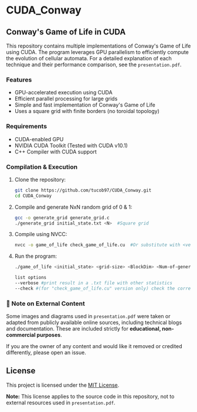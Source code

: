 # CUDA_Conway

## Conway's Game of Life in CUDA  

This repository contains multiple implementations of Conway's Game of Life using CUDA. The program leverages GPU parallelism to efficiently compute the evolution of cellular automata. For a detailed explanation of each technique and their performance comparison, see the
`presentation.pdf`.

### Features  
- GPU-accelerated execution using CUDA  
- Efficient parallel processing for large grids  
- Simple and fast implementation of Conway's Game of Life  
- Uses a square grid with finite borders (no toroidal topology)  

### Requirements  
- CUDA-enabled GPU  
- NVIDIA CUDA Toolkit  (Tested with CUDA v10.1)
- C++ Compiler with CUDA support  

### Compilation & Execution
1. Clone the repository:  
   ```bash
   git clone https://github.com/tucob97/CUDA_Conway.git
   cd CUDA_Conway
   ```
2. Compile and generate NxN random grid of 0 & 1:  
   ```bash
   gcc -o generate_grid generate_grid.c
   ./generate_grid initial_state.txt <N>  #Square grid
   ```
3. Compile using NVCC:  
   ```bash
   nvcc -o game_of_life check_game_of_life.cu  #Or substitute with <version_type>.cu  
   ```
4. Run the program:  
   ```bash
   ./game_of_life <initial_state> <grid-size> <BlockDim> <Num-of-generations> --options
   
   list options
   --verbose #print result in a .txt file with other statistics
   --check #(for "check_game_of_life.cu" version only) check the correctness of the result
   ```

### 📌 Note on External Content

Some images and diagrams used in `presentation.pdf` were taken or adapted from publicly available online sources, including technical blogs and documentation. These are included strictly for **educational, non-commercial purposes**.

If you are the owner of any content and would like it removed or credited differently, please open an issue.

## License

This project is licensed under the [MIT License](./LICENSE).

**Note:** This license applies to the source code in this repository, not to external resources used in `presentation.pdf`.

